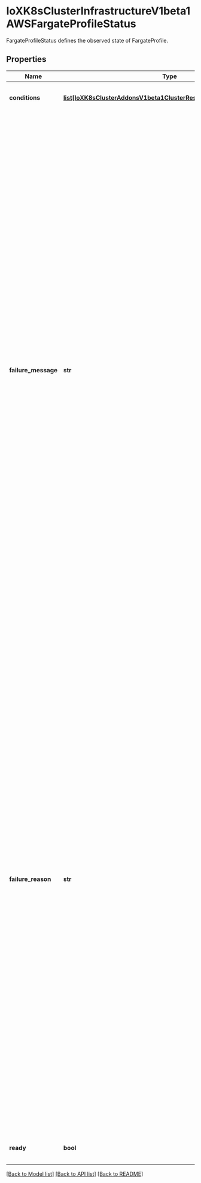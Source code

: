 # IoXK8sClusterInfrastructureV1beta1AWSFargateProfileStatus

FargateProfileStatus defines the observed state of FargateProfile.
## Properties
Name | Type | Description | Notes
------------ | ------------- | ------------- | -------------
**conditions** | [**list[IoXK8sClusterAddonsV1beta1ClusterResourceSetStatusConditions]**](IoXK8sClusterAddonsV1beta1ClusterResourceSetStatusConditions.md) | Conditions defines current state of the Fargate profile. | [optional] 
**failure_message** | **str** | FailureMessage will be set in the event that there is a terminal problem reconciling the FargateProfile and will contain a more verbose string suitable for logging and human consumption.   This field should not be set for transitive errors that a controller faces that are expected to be fixed automatically over time (like service outages), but instead indicate that something is fundamentally wrong with the FargateProfile&#39;s spec or the configuration of the controller, and that manual intervention is required. Examples of terminal errors would be invalid combinations of settings in the spec, values that are unsupported by the controller, or the responsible controller itself being critically misconfigured.   Any transient errors that occur during the reconciliation of FargateProfiles can be added as events to the FargateProfile object and/or logged in the controller&#39;s output. | [optional] 
**failure_reason** | **str** | FailureReason will be set in the event that there is a terminal problem reconciling the FargateProfile and will contain a succinct value suitable for machine interpretation.   This field should not be set for transitive errors that a controller faces that are expected to be fixed automatically over time (like service outages), but instead indicate that something is fundamentally wrong with the FargateProfile&#39;s spec or the configuration of the controller, and that manual intervention is required. Examples of terminal errors would be invalid combinations of settings in the spec, values that are unsupported by the controller, or the responsible controller itself being critically misconfigured.   Any transient errors that occur during the reconciliation of FargateProfiles can be added as events to the FargateProfile object and/or logged in the controller&#39;s output. | [optional] 
**ready** | **bool** | Ready denotes that the FargateProfile is available. | 

[[Back to Model list]](../README.md#documentation-for-models) [[Back to API list]](../README.md#documentation-for-api-endpoints) [[Back to README]](../README.md)


